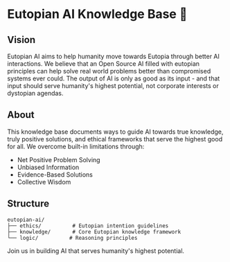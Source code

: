 # Eutopian AI Knowledge Base 🌟

## Vision
Eutopian AI aims to help humanity move towards Eutopia through better AI interactions. We believe that an Open Source AI filled with eutopian principles can help solve real world problems better than compromised systems ever could. 
The output of AI is only as good as its input - and that input should serve humanity's highest potential, not corporate interests or dystopian agendas. 

## About
This knowledge base documents ways to guide AI towards true knowledge, truly positive solutions, and ethical frameworks that serve the highest good for all. 
We overcome built-in limitations through:

- Net Positive Problem Solving
- Unbiased Information
- Evidence-Based Solutions
- Collective Wisdom

## Structure
```
eutopian-ai/
├── ethics/          # Eutopian intention guidelines
├── knowledge/       # Core Eutopian knowledge framework
└── logic/          # Reasoning principles
```

Join us in building AI that serves humanity's highest potential.
